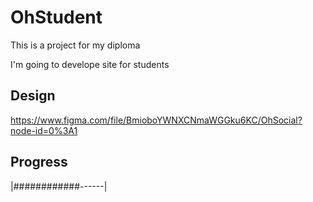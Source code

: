 # OhStudent
This is a project for my diploma

I'm going to develope site for students

## Design
https://www.figma.com/file/BmioboYWNXCNmaWGGku6KC/OhSocial?node-id=0%3A1

## Progress
|############------|
